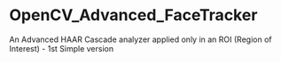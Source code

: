 # OpenCV_Advanced_FaceTracker
An Advanced HAAR Cascade analyzer applied only in an ROI (Region of Interest) - 1st Simple version
